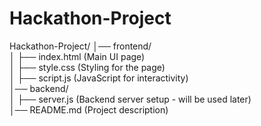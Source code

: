 # Hackathon-Project
Hackathon-Project/
│── frontend/  
│   ├── index.html  (Main UI page)  
│   ├── style.css  (Styling for the page)  
│   ├── script.js  (JavaScript for interactivity)  
│── backend/  
│   ├── server.js  (Backend server setup - will be used later)  
│── README.md  (Project description)
